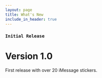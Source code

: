```yaml
---
layout: page
title: What's New
include_in_header: true
---
```


### `Initial Release`
# **Version 1.0**
First release with over 20 iMessage stickers.

<br>
